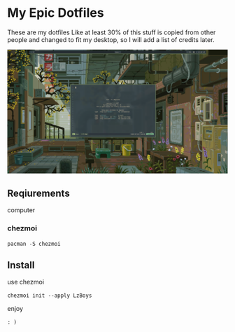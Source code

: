 # My Epic Dotfiles

These are my dotfiles
Like at least 30% of this stuff is copied from other people and changed to fit my desktop, so I will add a list of credits later.

![Image of my desktop](https://raw.githubusercontent.com/LzBoys/dotfiles/refs/heads/main/image-3.png)

## Reqiurements

computer

### chezmoi
```
pacman -S chezmoi
```

## Install

use chezmoi

```
chezmoi init --apply LzBoys
```

enjoy
```
: )
```
